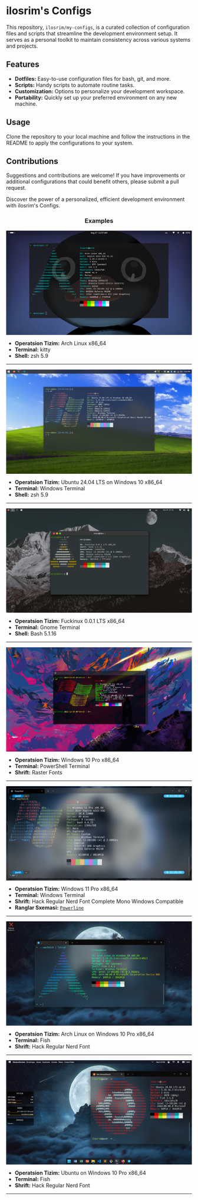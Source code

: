 # ilosrim's Configs

This repository, `ilosrim/my-configs`, is a curated collection of configuration files and scripts that streamline the development environment setup. It serves as a personal toolkit to maintain consistency across various systems and projects.

## Features

- **Dotfiles:** Easy-to-use configuration files for bash, git, and more.
- **Scripts:** Handy scripts to automate routine tasks.
- **Customization:** Options to personalize your development workspace.
- **Portability:** Quickly set up your preferred environment on any new machine.

## Usage

Clone the repository to your local machine and follow the instructions in the README to apply the configurations to your system.

## Contributions

Suggestions and contributions are welcome! If you have improvements or additional configurations that could benefit others, please submit a pull request.

Discover the power of a personalized, efficient development environment with ilosrim's Configs.

<h3 align="center"><b>Examples</b></h3>

<img src="./assets/arch.png" alt="Arch neofetch" align="center">

- **Operatsion Tizim:** Arch Linux x86_64
- **Terminal:** kitty
- **Shell:** zsh 5.9

<hr />

<img src="./assets/wsl.png" alt="Windows PowerShell config" align="center">

- **Operatsion Tizim:** Ubuntu 24.04 LTS on Windows 10 x86_64
- **Terminal:** Windows Terminal
- **Shell:** zsh 5.9

<hr />

<img src="./assets/fuckinux2.png" alt="Windows PowerShell config" align="center">

- **Operatsion Tizim:** Fuckinux 0.0.1 LTS x86_64
- **Terminal:** Gnome Terminal
- **Shell:** Bash 5.1.16

<hr />

<img src="./assets/windows10.png" alt="Windows PowerShell config" align="center">

- **Operatsion Tizim:** Windows 10 Pro x86_64
- **Terminal:** PowerShell Terminal
- **Shrift:** Raster Fonts

<hr />
<img src="./assets/win-neofetch.png" alt="Windows PowerShell config" align="center">

- **Operatsion Tizim:** Windows 11 Pro x86_64
- **Terminal:** Windows Terminal
- **Shrift:** Hack Regular Nerd Font Complete Mono Windows Compatible
- **Ranglar Sxemasi:** [`Powerline`](https://github.com/b-ryan/powerline-shell)

<hr />
<img src="./assets/arch-new.png" alt="Windows & Linux" align="center">

- **Operatsion Tizim:** Arch Linux on Windows 10 Pro x86_64
- **Terminal:** Fish
- **Shrift:** Hack Regular Nerd Font

<hr />
<img src="./assets/winMacUx.png" alt="Windows Mac Linux" align="center">

- **Operatsion Tizim:** Ubuntu on Windows 10 Pro x86_64
- **Terminal:** Fish
- **Shrift:** Hack Regular Nerd Font

<hr />
